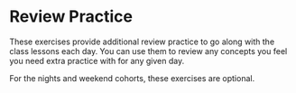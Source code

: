 # Review Practice

These exercises provide additional review practice to go along with the class lessons each day. You can use them to review any concepts you feel you need extra practice with for any given day.

For the nights and weekend cohorts, these exercises are optional.